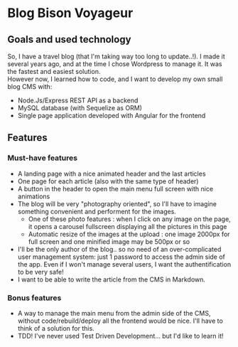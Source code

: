 # Blog Bison Voyageur

## Goals and used technology
So, I have a travel blog (that I'm taking way too long to update..!). I made it several years ago, and at the time I chose Wordpress to manage it. It was the fastest and easiest solution.  
However now, I learned how to code, and I want to develop my own small blog CMS with:
- Node.Js/Express REST API as a backend
- MySQL database (with Sequelize as ORM)
- Single page application developed with Angular for the frontend

## Features
### Must-have features
- A landing page with a nice animated header and the last articles
- One page for each article (also with the same type of header)
- A button in the header to open the main menu full screen with nice animations
- The blog will be very "photography oriented", so I'll have to imagine something convenient and performent for the images.
  - One of these photo features : when I click on any image on the page, it opens a carousel fullscreen displaying all the pictures in this page
  - Automatic resize of the images at the upload : one image 2000px for full screen and one minified image may be 500px or so
- I'll be the only author of the blog.. so no need of an over-complicated user management system: just 1 password to access the admin side of the app. Even if I won't manage several users, I want the authentification to be very safe!
- I want to be able to write the article from the CMS in Markdown.
### Bonus features
- A way to manage the main menu from the admin side of the CMS, without code/rebuild/deploy all the frontend would be nice. I'll have to think of a solution for this.
- TDD! I've never used Test Driven Development... but I'd like to learn it!

